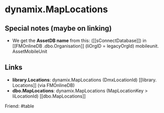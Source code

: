 # dynamix.MapLocations

## Special notes (maybe on linking)
- We get the **AssetDB name** from this:
	([[sConnectDatabase]]) in
	[[FMOnlineDB .dbo.Organisation]] (liOrgID = legacyOrgId) mobileunit. AssetMobileUnit
	
## Links

- **library.Locations**: dynamix.MapLocations (DmxLocationId) [[library. Locations]] (via FMOnlineDB)
- **dbo.MapLocations**: dynamix.MapLocations (MapLocationKey > liLocationId) [[dbo.MapLocations]]

Friend: #table
